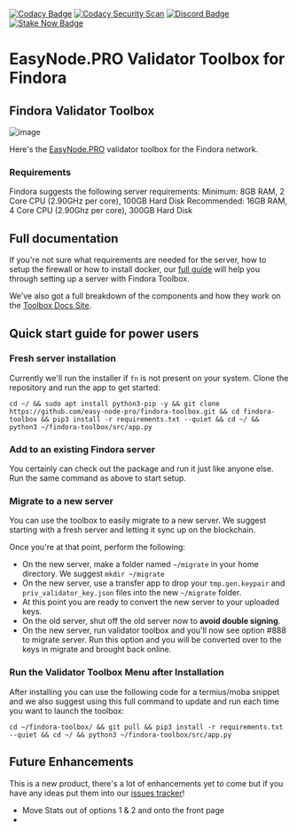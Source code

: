 [![Codacy Badge](https://app.codacy.com/project/badge/Grade/aa50cae790bd4319a9cca9c6500301f6)](https://www.codacy.com/gh/easy-node-pro/findora-toolbox/dashboard?utm_source=github.com&utm_medium=referral&utm_content=easy-node-pro/findora-toolbox&utm_campaign=Badge_Grade)
[![Codacy Security Scan](https://github.com/easy-node-pro/findora-toolbox/actions/workflows/codacy.yml/badge.svg?branch=main)](https://github.com/easy-node-pro/findora-toolbox/actions/workflows/codacy.yml)
[![Discord Badge](https://img.shields.io/badge/chat-discord-purple?logo=discord)](https://discord.gg/Rcz5T6D9CV)
[![Stake Now Badge](https://img.shields.io/badge/stake-findora-purple)](https://bit.ly/easynodefra)

# EasyNode.PRO Validator Toolbox for Findora

## Findora Validator Toolbox

![image](https://guides.easynode.pro/_next/image?url=%2F_next%2Fstatic%2Fmedia%2Ffindora_loader.be572de6.png&w=1080&q=75)

Here's the [EasyNode.PRO](https://easynode.pro) validator toolbox for the Findora network.

### Requirements

Findora suggests the following server requirements:
Minimum: 8GB RAM, 2 Core CPU (2.90GHz per core), 100GB Hard Disk
Recommended: 16GB RAM, 4 Core CPU (2.90Ghz per core), 300GB Hard Disk

## Full documentation

If you're not sure what requirements are needed for the server, how to setup the firewall or how to install docker, our [full guide](https://guides.easynode.pro/findora/toolbox) will help you through setting up a server with Findora Toolbox.

We've also got a full breakdown of the components and how they work on the [Toolbox Docs Site](https://guides.easynode.pro/findora/tb_docs).

## Quick start guide for power users

### Fresh server installation

Currently we'll run the installer if `fn` is not present on your system. Clone the repository and run the app to get started:

```text
cd ~/ && sudo apt install python3-pip -y && git clone https://github.com/easy-node-pro/findora-toolbox.git && cd findora-toolbox && pip3 install -r requirements.txt --quiet && cd ~/ && python3 ~/findora-toolbox/src/app.py
```

### Add to an existing Findora server

You certainly can check out the package and run it just like anyone else. Run the same command as above to start setup.

### Migrate to a new server

You can use the toolbox to easily migrate to a new server. We suggest starting with a fresh server and letting it sync up on the blockchain.

Once you're at that point, perform the following:

- On the new server, make a folder named `~/migrate` in your home directory. We suggest `mkdir ~/migrate`
- On the new server, use a transfer app to drop your `tmp.gen.keypair` and `priv_validator_key.json` files into the new `~/migrate` folder.
- At this point you are ready to convert the new server to your uploaded keys.
- On the old server, shut off the old server now to **avoid double signing**.
- On the new server, run validator toolbox and you'll now see option #888 to migrate server. Run this option and you will be converted over to the keys in migrate and brought back online.

### Run the Validator Toolbox Menu after Installation

After installing you can use the following code for a termius/moba snippet and we also suggest using this full command to update and run each time you want to launch the toolbox:

```text
cd ~/findora-toolbox/ && git pull && pip3 install -r requirements.txt --quiet && cd ~/ && python3 ~/findora-toolbox/src/app.py
```

## Future Enhancements

This is a new product, there's a lot of enhancements yet to come but if you have any ideas put them into our [issues tracker](https://github.com/easy-node-pro/findora-toolbox/issues)!

- Move Stats out of options 1 & 2 and onto the front page
-

